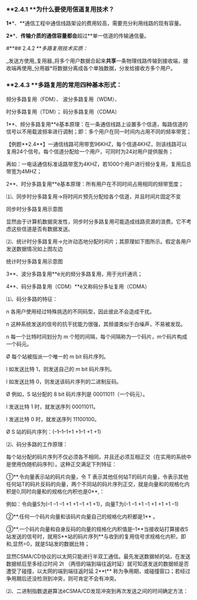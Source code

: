 ### **2.4.1 **为什么要使用信道复用技术？

**1\***\*、\*\*通信工程中通信线路架设的费用较高，需要充分利用线路的现有容量。

**2\***\*、**传输介质的通信容量都会**超过\*\*单一信道的传输通信量。

  
\#**\#\# 2.4.2 **_多路复用技术实质：_

_发送方使用_复用器_将多个用户数据合起来**共享**一条物理线路传输到接收端，接收端再使用_分用器\*将数据分离成各个单独数据，分发给接收方多个用户。

### **2.4.3 **多路复用的常用四种基本形式：

频分多路复用（FDM）、             波分多路复用（WDM）、



时分多路复用（TDM）；             码分多路复用（CDMA）



1\*\*、频分多路复用\*\*è基本原理：在一条通信线路上设置多个信道，每路信道的信号以不用载波频率进行调制；即：多个用户在同一时间内占用不同的频率带宽；



【例题\*\*2.4\*\*】一通信线路可用带宽96KHZ，每个信道4KHZ，则该线路可以复用24个信号。每个信道分配给一个用户，可同时为24对用户提供服务；



再如：一电话通信标准话路带宽为4KHZ，若1000个用户进行频分复用，复用后总带宽为4MHZ；

2\*\*、时分多路复用\*\*è基本原理：所有用户在不同时间占用相同的频带宽度；

⑴、同步时分多路复用→将时间片预先分配给各个信道，并且时间片固定不变

同步时分多路复用示意图



显然由于计算机数据突发性，同步时分多路复用可能造成线路资源的浪费。它不考虑这些信道是否有数据发送。 



⑵、统计时分多路复用→允许动态地分配时间片；其原理如下图所示。假定各用户发送数据情况如上图左边

统计时分多路复用示意图



3\*\*、波分多路复用\*\*è光的频分多路复用，用于光纤通讯；

4\*\*、码分多路复用（CDM）\*\*è又称码分多址复用（CDMA）



⑴、码分多路的特征：



n 各用户使用经过特殊挑选的不同码型，因此彼此不会造成干扰。



n 这种系统发送的信号的抗干扰能力很强，其频谱类似于白噪声，不易被发现。 



n 每一个比特时间划分为 m 个短的间隔，每个间隔称为一个码片，m个码片构成一个码元。



Ø 每个站被指派一个唯一的 m bit 码片序列。



l 如发送比特 1，则发送自己的 m bit 码片序列。



l 如发送比特 0，则发送该码片序列的二进制反码。 



Ø 例如，S 站分配的 8 bit 码片序列是 00011011（一个码元）。



l 发送比特 1 时，就发送序列 00011011。



l 发送比特 0 时，就发送序列 11100100。



Ø S 站的码片序列：\(–1–1–1+1 +1–1 +1 +1\)     



⑵、码分多路的工作原理：

每个站分配的码片序列不仅必须各不相同，并且还必须互相正交（在实用的系统中是使用伪随机码序列）。这种正交满足下列特征：



①\*\*.令向量表示站的码片向量，令 T 表示其他任何站T的码片向量，令表示其他任何站T的码片反码的向量，两个不同站的码片序列正交，就是向量和的规格化内积是0,同时向量和的规格化内积也是0\*\*,：

例如：令向量S为\(–1 –1 –1 +1 +1 –1 +1 +1\)，向量T为\(–1 –1 +1 –1 +1 +1 +1 –1\)



②\*\*.任何一个码片向量和该码片向量自己的规格化内积都是1\*\* 。

③\*\*.一个码片向量和自身反码的向量的规格化内积值是–1\*\*当接收站打算接收S站发送的信号时，就用S\*\*站的码片序列\*\*与收到的复用信号求规格化内积，即和,显然=0，就是S站发的数据比特；



 











显然CSMA/CD协议的以太网只能进行半双工通信。最先发送数据帧的站，在发送数据帧后至多经过时间 2t （两倍的端到端往返时延）就可知道发送的数据帧是否遭受了碰撞，以太网的端到端往返时延 2\*\*t\*\* 称为争用期，或碰撞窗口；若经过争用期后还没检测到冲突，则可肯定不会有冲突。



⑵、二进制指数退避算法èCSMA/CD发现冲突到再次发送之间的时间确定方法：



